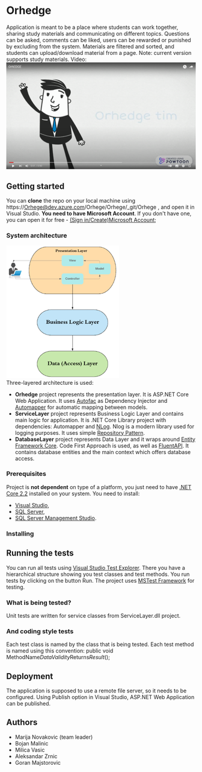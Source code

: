 # Orhedge

Application is meant to be a place where students can work together, sharing study materials
and communicating on different topics. Questions can be asked, comments can be liked,
users can be rewarded or punished by excluding from the system. Materials are filtered and sorted, 
and students can upload/download material from a page. 
Note: current version supports study materials.
Video:  
[![video](./video.png)](https://www.youtube.com/watch?v=ttqrxt7fwNo&ab_channel=MarijaNovakovic)
## Getting started

You can **clone** the repo on your local machine using https://Orhege@dev.azure.com/Orhege/Orhege/_git/Orhege , and
open it in Visual Studio. **You need to have Microsoft Account**. 
If you don't have one, you can open it for free - [(Sign in/Create)Microsoft Account](https://account.microsoft.com/account?lang=en-us);

### System architecture

![Architecture](/ArchitectureExample.png) <br/>
Three-layered architecture is used:
- **Orhedge** project represents the presentation layer. It is ASP.NET Core Web Application.
It uses [Autofac](https://autofaccn.readthedocs.io/en/latest/getting-started/) as Dependency Injector and [Automapper](https://automapper.org/) for automatic mapping between models.
- **ServiceLayer** project represents Business Logic Layer and contains main logic for 
application. It is .NET Core Library project with dependencies: Automapper and [NLog](https://github.com/nlog/nlog/wiki/Configuration-file). Nlog
is a modern library used for logging purposes. It uses simple [Repository Pattern](https://deviq.com/repository-pattern/).
- **DatabaseLayer** project represents Data Layer and it wraps around [Entity Framework Core](https://docs.microsoft.com/en-us/ef/core/).
Code First Approach is used, as well as [FluentAPI](https://www.entityframeworktutorial.net/code-first/fluent-api-in-code-first.aspx).
It contains database entities and the main context which offers database access.
 

### Prerequisites

Project is **not dependent** on type of a platform, you just need to have [.NET Core 2.2](https://dotnet.microsoft.com/download/dotnet-core/2.2) 
installed on your system.
You need to install:
- [Visual Studio](https://visualstudio.microsoft.com/downloads/),
- [SQL Server](https://www.microsoft.com/en-us/sql-server/sql-server-downloads),
- [SQL Server Management Studio](https://docs.microsoft.com/en-us/sql/ssms/download-sql-server-management-studio-ssms?view=sql-server-ver15).

### Installing

## Running the tests

You can run all tests using [Visual Studio Test Explorer](https://docs.microsoft.com/en-us/visualstudio/test/run-unit-tests-with-test-explorer?view=vs-2019).
There you have a hierarchical structure showing you test classes and test methods. You run tests by clicking on the button Run.
The project uses [MSTest Framework](https://docs.microsoft.com/en-us/dotnet/core/testing/unit-testing-with-mstest) for testing.

###  What is being tested?

Unit tests are written for service classes from ServiceLayer.dll project.

### And coding style tests

Each test class is named by the class that is being tested. Each test method is named using this convention:
public void MethodName*DataValidity*Returns*Result*();

## Deployment

The application is supposed to use a remote file server, so it needs to be configured. Using Publish
option in Visual Studio, ASP.NET Web Application can be published.

## Authors

- Marija Novakovic (team leader)
- Bojan Malinic
- Milica Vasic
- Aleksandar Zrnic
- Goran Majstorovic